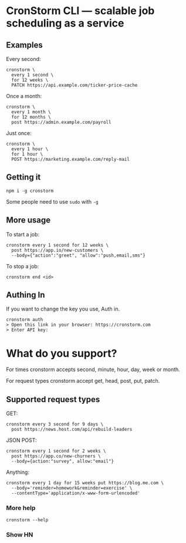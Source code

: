 # CronStorm CLI &mdash; scalable job scheduling as a service

## Examples

Every second:

```shell
cronstorm \ 
  every 1 second \
  for 12 weeks \ 
  PATCH https://api.example.com/ticker-price-cache
```

Once a month:

```shell
cronstorm \ 
  every 1 month \ 
  for 12 months \
  post https://admin.example.com/payroll
```

Just once:

```shell
cronstorm \
  every 1 hour \
  for 1 hour \
  POST https://marketing.example.com/reply-mail
```

## Getting it

```shell
npm i -g cronstorm 
```

Some people need to use `sudo` with `-g`

## More usage

To start a job:

```shell
cronstorm every 1 second for 12 weeks \ 
  post https://app.io/new-customers \
  --body={"action":"greet", "allow":"push,email,sms"}
```

To stop a job:

```shell
cronstorm end <id>
```

## Authing In

If you want to change the key you use, Auth in.

```shell
cronstorm auth
> Open this link in your browser: https://cronstorm.com
> Enter API key: 
```

# What do you support?

For times cronstorm accepts second, minute, hour, day, week or month. 

For request types cronstorm accept get, head, post, put, patch.

## Supported request types

GET:

```shell
cronstorm every 3 second for 9 days \
  post https://news.host.com/api/rebuild-leaders
```

JSON POST:

```shell
cronstorm every 1 second for 2 weeks \
  post https://app.co/new-churners \
  --body={action:"survey", allow:"email"}
```

Anything:

```shell
cronstorm every 1 day for 15 weeks put https://blog.me.com \ 
  --body='reminder=homework&reminder=exercise' \ 
  --contentType='application/x-www-form-urlencoded'
```

### More help

```
cronstorm --help
```

### Show HN

